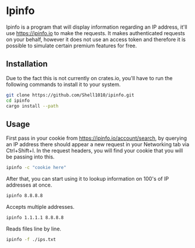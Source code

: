 # Ipinfo
Ipinfo is a program that will display information regarding an IP address, it'll use https://ipinfo.io to make the requests. It makes authenticated requests on your behalf, however it does not use an access token and therefore it is possible to simulate certain premium features for free.

## Installation
Due to the fact this is not currently on crates.io, you'll have to run the following commands to install it to your system.
```sh
git clone https://github.com/Shell1010/ipinfo.git
cd ipinfo
cargo install --path
```


## Usage
First pass in your cookie from https://ipinfo.io/account/search, by querying an IP address there should appear a new request in your Networking tab via Ctrl+Shift+I. In the request headers, you will find your cookie that you will be passing into this.
```sh
ipinfo -c "cookie here"
```

After that, you can start using it to lookup information on 100's of IP addresses at once. 
```sh
ipinfo 8.8.8.8
```

Accepts multiple addresses.
```sh
ipinfo 1.1.1.1 8.8.8.8 
```

Reads files line by line.
```sh
ipinfo -f ./ips.txt
```
